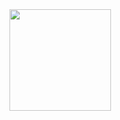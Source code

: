 
<div style="display: inline_block">
<a href="https://github.com/lucascriado">
  <img height="180em" src="https://github-readme-stats.vercel.app/api/top-langs/?username=lucascriado&layout=compact&langs_count=7&theme=dracula"/>
</div>
